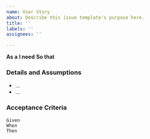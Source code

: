 ```yaml
---
name: User Story
about: Describe this issue template's purpose here.
title: ''
labels: ''
assignees: ''

---
```


**As a**
**I need**
**So that**

### Details and Assumptions
- ...
- ...

### Acceptance Criteria
```gherkin
Given
When
Then
```

